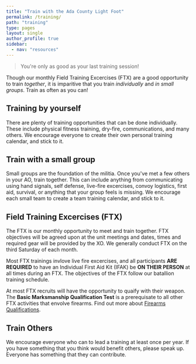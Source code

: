 ```yaml
---
title: "Train with the Ada County Light Foot"
permalink: /training/
path: "training"
type: pages
layout: single
author_profile: true
sidebar:
  - nav: "resources"
---
```

> You're only as good as your last training session!

Though our monthly Field Training Excercises (FTX) are a good opportunity to train _together_, it is imparitive that you train _individually_ and _in small groups_. Train as often as you can! 

## Training by yourself

There are plenty of training opportunities that can be done individually. These include physical fitness training, dry-fire, communications, and many others. We encourage everyone to create their own personal training calendar, and stick to it.

## Train with a small group

Small groups are the foundation of the militia. Once you've met a few others in your AO, train together. This can include anything from communicating using hand signals, self defense, live-fire excercises, convoy logistics, first aid, survival, or anything that your group feels is missing. We encourage each small team to create a team training calendar, and stick to it. 

## Field Training Excercises (FTX)

The FTX is our monthly opportunity to meet and train together. FTX objectives will be agreed upon at the unit meetings and dates, times and required gear will be provided by the XO. We generally conduct FTX on the third Saturday of each month.

Most FTX trainings invlove live fire excercises, and all participants **ARE REQUIRED** to have an Individual First Aid Kit (IFAK) be **ON THEIR PERSON** at all times during an FTX. The objectives of the FTX follow our batallion training schedule.

At most FTX recruits will have the opportunity to quaify with their weapon. The **Basic Marksmanship Qualification Test** is a prerequisate to  all other FTX activities that envolve firearms. Find out more about [Firearms Qualifications][arms-qualifications].

## Train Others

We encourage everyone who can to lead a training at least once per year. If you have something that you think would benefit others, please speak up. Everyone has something that they can contribute.

[standards]: /assets/pdf/Light_Foot_Militia_Standards_2014.pdf
[training]: /training/
[arms-qualifications]: /arms-qualifications/
